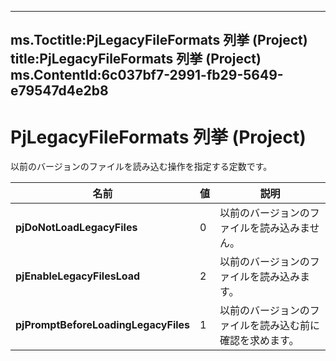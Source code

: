 

---
ms.Toctitle:PjLegacyFileFormats 列挙 (Project)
title:PjLegacyFileFormats 列挙 (Project)
ms.ContentId:6c037bf7-2991-fb29-5649-e79547d4e2b8
---
# PjLegacyFileFormats 列挙 (Project)




以前のバージョンのファイルを読み込む操作を指定する定数です。

|**名前**|**値**|**説明**|
|---|---|---|
|**pjDoNotLoadLegacyFiles**|0|以前のバージョンのファイルを読み込みません。|
|**pjEnableLegacyFilesLoad**|2|以前のバージョンのファイルを読み込みます。|
|**pjPromptBeforeLoadingLegacyFiles**|1|以前のバージョンのファイルを読み込む前に確認を求めます。|




